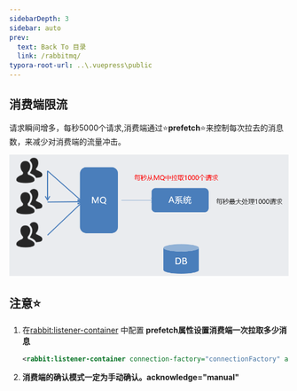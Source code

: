 ```yaml
---
sidebarDepth: 3
sidebar: auto
prev:
  text: Back To 目录
  link: /rabbitmq/
typora-root-url: ..\.vuepress\public
---
```


## 消费端限流

请求瞬间增多，每秒5000个请求,消费端通过⭐**prefetch**⭐来控制每次拉去的消息数，来减少对消费端的流量冲击。

![image-20211031061542923](/images/RabbitMQ/image-20211031061542923.png)



## 注意⭐

1. 在<rabbit:listener-container> 中配置 **prefetch属性设置消费端一次拉取多少消息**

   ```xml
   <rabbit:listener-container connection-factory="connectionFactory" acknowledge="manual" prefetch="2" >
   ```

2. **消费端的确认模式一定为手动确认。acknowledge="manual"**

